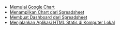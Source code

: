 - [Memulai Google Chart](/visin_gchart/content/get_started.md)
- [Menampilkan Chart dari Spreadsheet](/visin_gchart/content/gchart_load_csv.md)
- [Membuat Dashboard dari Spreadsheet](/visin_gchart/content/gchart_dashboard.md)
- [Menjalankan Aplikasi HTML Statis di Komputer Lokal](/visin_gchart/content/create_local_server.md)
